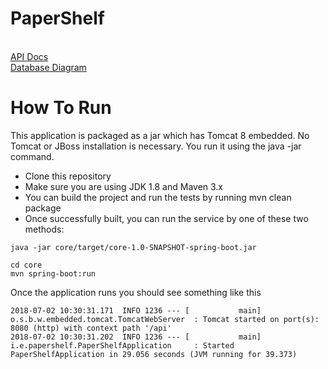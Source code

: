 # PaperShelf

<br />[API Docs]()
<br />[Database Diagram]()

# How To Run

This application is packaged as a jar which has Tomcat 8 embedded. No Tomcat or JBoss installation is necessary. You run it using the java -jar command.

* Clone this repository
* Make sure you are using JDK 1.8 and Maven 3.x
* You can build the project and run the tests by running mvn clean package
* Once successfully built, you can run the service by one of these two methods:
```
java -jar core/target/core-1.0-SNAPSHOT-spring-boot.jar
```
```
cd core
mvn spring-boot:run
```
Once the application runs you should see something like this

```
2018-07-02 10:30:31.171  INFO 1236 --- [           main] o.s.b.w.embedded.tomcat.TomcatWebServer  : Tomcat started on port(s): 8080 (http) with context path '/api'
2018-07-02 10:30:31.202  INFO 1236 --- [           main] i.e.papershelf.PaperShelfApplication     : Started PaperShelfApplication in 29.056 seconds (JVM running for 39.373)
```
